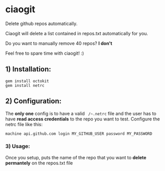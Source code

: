 # ciaogit
Delete github repos automatically.

Ciaogit will delete a list contained in repos.txt automatically for you.

Do you want to manually remove 40 repos? **I don't**

Feel free to spare time with ciaogit! :)

## 1) Installation:

```console
gem install octokit
gem install netrc
```

## 2) Configuration:

The **only one** config is to have a valid ``` /~.netrc``` file and the user has to have **read access credentials** to the repo you want to test.
Configure the netrc file like this:

```
machine api.github.com login MY_GITHUB_USER password MY_PASSWORD
```

### 3) Usage:

Once you setup, puts the name of the repo that you want to **delete permantely** on the repos.txt file
